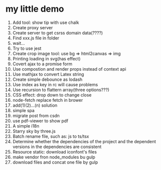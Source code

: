 # my little demo


1. Add tool: show tip with use chalk
2. Create proxy server
3. Create server to get csrss domain data(????)
4. Find xxx.js file in folder
5. wait...
6. Try to use jest
7. Create crop image tool: use bg => html2canvas => img
8. Printing loading in svg(has effect)
9. Covert ajax to a promise form
10. Use compostion and render props instead of context api
11. Use mathjax to convert Latex string
12. Create simple debounce as lodash
13. Use index as key in rc will cause problems
14. Use recursion to flattern array(three options???)
15. CSS effect: drop down to change close
16. node-fetch replace fetch in brower
17. add(1)(2)...(n) solution
18. simple spa
19. migrate post from csdn
20. use pdf-viewer to show pdf
21. A simple i18n
22. Starry sky by three.js
23. Batch rename file, such as: js to ts/tsx
24. Determine whether the dependencies of the project and the dependent versions in the dependencies are consistent
25. Resource static: download iconfont's files
26. make vendor fron node_modules bu gulp
27. download files and concat one file by gulp